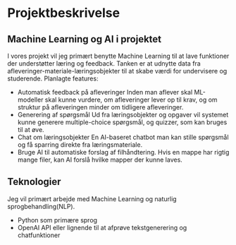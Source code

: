 # Projektbeskrivelse

## Machine Learning og AI i projektet

I vores projekt vil jeg primært benytte Machine Learning til at lave funktioner der understøtter læring og feedback. 
Tanken er at udnytte data fra afleveringer-materiale-læringsobjekter til at skabe værdi for undervisere og studerende. 
Planlagte features:
- Automatisk feedback på afleveringer
  Inden man aflever skal ML-modeller skal kunne vurdere, om afleveringer lever op til krav, og om struktur på afleveringen minder om tidligere    afleveringer.
- Generering af spørgsmål
  Ud fra læringsobjekter og opgaver vil systemet kunne generere multiple-choice spørgsmål, og quizzer, som kan bruges til at øve. 
- Chat om læringsobjekter
  En AI-baseret chatbot man kan stille spørgsmål og få sparring direkte fra læringsmateriale.
- Bruge AI til automatiske forslag af filhåndtering. Hvis en mappe har rigtig mange filer, kan AI forslå hvilke mapper der kunne laves.

## Teknologier 
Jeg vil primært arbejde med Machine Learning og naturlig sprogbehandling(NLP).
- Python som primære sprog
- OpenAI API eller lignende til at afprøve tekstgenerering og chatfunktioner
